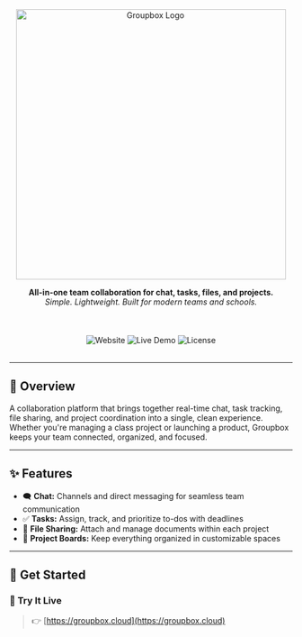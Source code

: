<!-- Hero Banner -->
<div align="center">
  <img src="https://res.cloudinary.com/groupbox-res/image/upload/f_auto,q_auto/v1/Groupbox_WebApp/Branding/Add_a_heading_3_-cropped_msrrwm" alt="Groupbox Logo" width="480" />
</div>

<div align="center">

**All-in-one team collaboration for chat, tasks, files, and projects.**  
_Simple. Lightweight. Built for modern teams and schools._

<br>

<div align="center" style="margin-top: 20px;">
  <a href="https://groupbox.cloud" style="text-decoration: none;">
    <img src="https://img.shields.io/badge/🌍_Website-2ea44f?style=for-the-badge&logo=google-chrome&logoColor=white" alt="Website" />
  </a>
  <a href="https://groupbox.cloud/signup" style="text-decoration: none;">
    <img src="https://img.shields.io/badge/🚀_Live_Demo-blue?style=for-the-badge&logo=rocket&logoColor=white" alt="Live Demo" />
  </a>
  <a href="https://groupbox.cloud/termsofservice" style="text-decoration: none;">
    <img src="https://img.shields.io/badge/📄_License-lightgrey?style=for-the-badge&logo=note&logoColor=black" alt="License" />
  </a>
</div>

<br>
</div>

---

## 🧭 Overview

A collaboration platform that brings together real-time chat, task tracking, file sharing, and project coordination into a single, clean experience. 
Whether you're managing a class project or launching a product, Groupbox keeps your team connected, organized, and focused.

---

## ✨ Features

- 🗨️ **Chat:** Channels and direct messaging for seamless team communication  
- ✅ **Tasks:** Assign, track, and prioritize to-dos with deadlines  
- 📁 **File Sharing:** Attach and manage documents within each project  
- 📌 **Project Boards:** Keep everything organized in customizable spaces    

---

## 🚀 Get Started

### 🔗 Try It Live 
> 👉 [https://groupbox.cloud](https://groupbox.cloud)
 
